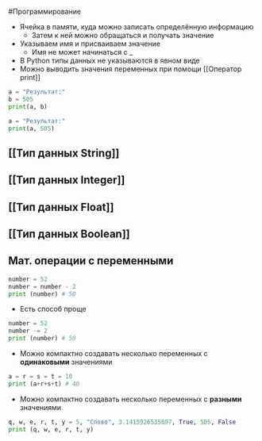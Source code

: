 #Программирование 
- Ячейка в памяти, куда можно записать определённую информацию
	- Затем к ней можно обращаться и получать значение
- Указываем имя и присваиваем значение
	- Имя не может начинаться с _
- В Python типы данных не указываются в явном виде 
- Можно выводить значения переменных при помощи [[Оператор print]]
```python
a = "Результат:"
b = 505
print(a, b)
```

```python
a = "Результат:"
print(a, 505)
```
## [[Тип данных String]]

## [[Тип данных Integer]]

## [[Тип данных Float]]
## [[Тип данных Boolean]] 
## Мат. операции с переменными
```python
number = 52 
number = number - 2
print (number) # 50
```
- Есть способ проще 
```python
number = 52
number -= 2
print (number) # 50
```
- Можно компактно создавать несколько переменных с **одинаковыми** значениями 
```python
a = r = s = t = 10
print (a+r+s+t) # 40
```
- Можно компактно создавать несколько переменных с **разными** значениями
```python
q, w, e, r, t, y = 5, "Слово", 3.1415926535897, True, 505, False
print (q, w, e, r, t, y)
```